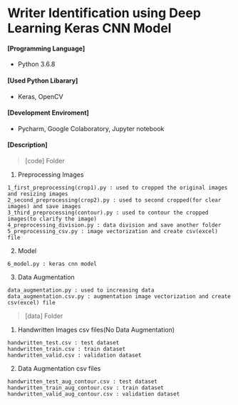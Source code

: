 # Writer Identification using Deep Learning Keras CNN Model


#### [Programming Language]
- Python 3.6.8

#### [Used Python Libarary]
- Keras, OpenCV

#### [Development Enviroment]
- Pycharm, Google Colaboratory, Jupyter notebook


#### [Description]
> [code] Folder
  1.  Preprocessing Images 
  
    1_first_preprocessing(crop1).py : used to cropped the original images and resizing images
    2_second_preprocessing(crop2).py : used to second cropped(for clear images) and save images 
    3_third_preprocessing(contour).py : used to contour the cropped images(to clarify the image)
    4_preprocessing_division.py : data division and save another folder
    5_preprocessing_csv.py : image vectorization and create csv(excel) file

  2. Model
  
    6_model.py : keras cnn model 

  3. Data Augmentation
  
    data_augmentation.py : used to increasing data
    data_augmentation.csv.py : augmentation image vectorization and create csv(excel) file


> [data] Folder
  1. Handwritten Images csv files(No Data Augmentation)
  
    handwritten_test.csv : test dataset
    handwritten_train.csv : train dataset
    handwritten_valid.csv : validation dataset
    
  2. Data Augmentation csv files
  
    handwritten_test_aug_contour.csv : test dataset
    handwritten_train_aug_contour.csv : train dataset
    handwritten_valid_aug_contour.csv : validation dataset
